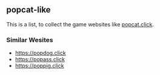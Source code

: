 ## popcat-like

This is a list, to collect the game websites like [popcat.click](https://popcat.click). 

### Similar Wesites

- <https://popdog.click>
- <https://popass.click>
- <https://poppig.click>
